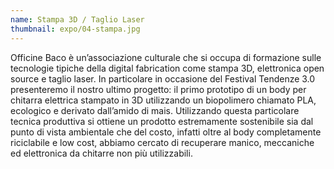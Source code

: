 ```yaml
---
name: Stampa 3D / Taglio Laser
thumbnail: expo/04-stampa.jpg
---
```


Officine Baco è un’associazione culturale che si occupa di formazione sulle tecnologie tipiche della digital fabrication come stampa 3D, elettronica open source e taglio laser. In particolare in occasione del Festival Tendenze 3.0 presenteremo il nostro ultimo progetto: il primo prototipo di un body per chitarra elettrica stampato in 3D utilizzando un biopolimero chiamato PLA, ecologico e derivato dall’amido di mais. Utilizzando questa particolare tecnica produttiva si ottiene un prodotto estremamente sostenibile sia dal punto di vista ambientale che del costo, infatti oltre al body completamente riciclabile e low cost, abbiamo cercato di recuperare manico, meccaniche ed elettronica da chitarre non più utilizzabili.

